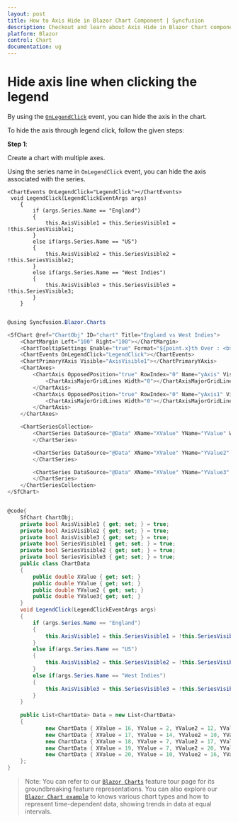 ```yaml
---
layout: post
title: How to Axis Hide in Blazor Chart Component | Syncfusion
description: Checkout and learn about Axis Hide in Blazor Chart component of Syncfusion, and more details.
platform: Blazor
control: Chart
documentation: ug
---
```


<!-- markdownlint-disable MD036 -->

# Hide axis line when clicking the legend

By using the [`OnLegendClick`](https://help.syncfusion.com/cr/blazor/Syncfusion.Blazor.Charts.ChartEvents.html#Syncfusion_Blazor_Charts_ChartEvents_OnLegendClick) event, you can hide the axis in the chart.

To hide the axis through legend click, follow the given steps:

**Step 1**:

Create a chart with multiple axes.

Using the series name in `OnLegendClick` event, you can hide the axis associated with the series.

```razor
<ChartEvents OnLegendClick="LegendClick"></ChartEvents>
 void LegendClick(LegendClickEventArgs args)
    {
        if (args.Series.Name == "England")
        {
            this.AxisVisible1 = this.SeriesVisible1 = !this.SeriesVisible1;
        }
        else if(args.Series.Name == "US")
        {
            this.AxisVisible2 = this.SeriesVisible2 = !this.SeriesVisible2;
        }
        else if(args.Series.Name == "West Indies")
        {
            this.AxisVisible3 = this.SeriesVisible3 = !this.SeriesVisible3;
        }
    }

  ```

```csharp

@using Syncfusion.Blazor.Charts

<SfChart @ref="ChartObj" ID="chart" Title="England vs West Indies">
    <ChartMargin Left="100" Right="100"></ChartMargin>
    <ChartTooltipSettings Enable="true" Format="${point.x}th Over : <b>${point.y} Runs</b>"></ChartTooltipSettings>
    <ChartEvents OnLegendClick="LegendClick"></ChartEvents>
    <ChartPrimaryYAxis Visible="AxisVisible1"></ChartPrimaryYAxis>
    <ChartAxes>
        <ChartAxis OpposedPosition="true" RowIndex="0" Name="yAxis" Visible="AxisVisible2">
            <ChartAxisMajorGridLines Width="0"></ChartAxisMajorGridLines>
        </ChartAxis>
        <ChartAxis OpposedPosition="true" RowIndex="0" Name="yAxis1" Visible="AxisVisible3">
            <ChartAxisMajorGridLines Width="0"></ChartAxisMajorGridLines>
        </ChartAxis>
    </ChartAxes>

    <ChartSeriesCollection>
        <ChartSeries DataSource="@Data" XName="XValue" YName="YValue" Width="2" Name="England" Fill="#1e90ff" Type="ChartSeriesType.Column">
        </ChartSeries>

        <ChartSeries DataSource="@Data" XName="XValue" YName="YValue2" Width="2" Name="US" Fill="green" YAxisName="yAxis" Type="ChartSeriesType.Column">
        </ChartSeries>

        <ChartSeries DataSource="@Data" XName="XValue" YName="YValue3" Width="2" Name="West Indies" Fill="#b22222" YAxisName="yAxis1" Type="ChartSeriesType.Column">
        </ChartSeries>
    </ChartSeriesCollection>
</SfChart>


@code{
    SfChart ChartObj;
    private bool AxisVisible1 { get; set; } = true;
    private bool AxisVisible2 { get; set; } = true;
    private bool AxisVisible3 { get; set; } = true;
    private bool SeriesVisible1 { get; set; } = true;
    private bool SeriesVisible2 { get; set; } = true;
    private bool SeriesVisible3 { get; set; } = true;
    public class ChartData
    {
        public double XValue { get; set; }
        public double YValue { get; set; }
        public double YValue2 { get; set; }
        public double YValue3{ get; set; }
    }
    void LegendClick(LegendClickEventArgs args)
    {
        if (args.Series.Name == "England")
        {
            this.AxisVisible1 = this.SeriesVisible1 = !this.SeriesVisible1;
        }
        else if(args.Series.Name == "US")
        {
            this.AxisVisible2 = this.SeriesVisible2 = !this.SeriesVisible2;
        }
        else if(args.Series.Name == "West Indies")
        {
            this.AxisVisible3 = this.SeriesVisible3 = !this.SeriesVisible3;
        }
    }
   
    public List<ChartData> Data = new List<ChartData>
    {
            new ChartData { XValue = 16, YValue = 2, YValue2 = 12, YValue3 = 7 },
            new ChartData { XValue = 17, YValue = 14, YValue2 = 10, YValue3 = 7 },
            new ChartData { XValue = 18, YValue = 7, YValue2 = 17, YValue3 = 11 },
            new ChartData { XValue = 19, YValue = 7, YValue2 = 20, YValue3 = 8 },
            new ChartData { XValue = 20, YValue = 10, YValue2 = 16, YValue3 = 24 },
    };
}

```

> Note: You can refer to our [`Blazor Charts`](https://www.syncfusion.com/blazor-components/blazor-charts) feature tour page for its groundbreaking feature representations. You can also explore our [`Blazor Chart example`](https://blazor.syncfusion.com/demos/chart/line?theme=bootstrap4) to knows various chart types and how to represent time-dependent data, showing trends in data at equal intervals.